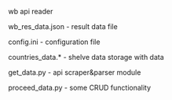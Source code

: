wb api reader

wb_res_data.json - result data file

config.ini - configuration file

countries_data.* - shelve data storage with data

get_data.py - api scraper&parser module

proceed_data.py - some CRUD functionality
